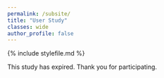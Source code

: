 ```yaml
---
permalink: /subsite/
title: "User Study"
classes: wide
author_profile: false
---
```



{% include stylefile.md %}

<body>

This study has expired. Thank you for participating. 

</body>

